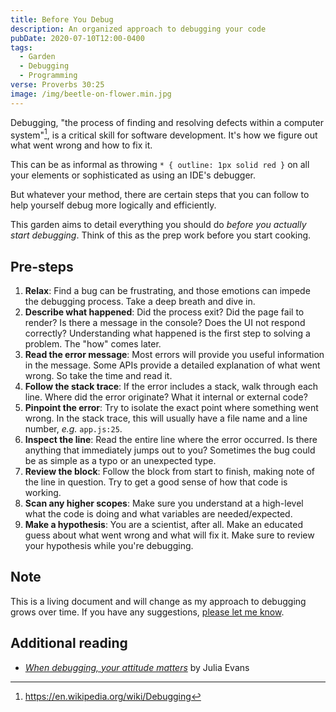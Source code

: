 ```yaml
---
title: Before You Debug
description: An organized approach to debugging your code
pubDate: 2020-07-10T12:00-0400
tags:
  - Garden
  - Debugging
  - Programming
verse: Proverbs 30:25
image: /img/beetle-on-flower.min.jpg
---
```


Debugging, "the process of finding and resolving defects within a computer
system"[^1], is a critical skill for software development. It's how we figure
out what went wrong and how to fix it.

This can be as informal as throwing `* { outline: 1px solid red }` on all your
elements or sophisticated as using an IDE's debugger.

But whatever your method, there are certain steps that you can follow to help
yourself debug more logically and efficiently.

This garden aims to detail everything you should do _before you actually start
debugging_. Think of this as the prep work before you start cooking.

## Pre-steps

1. **Relax**: Find a bug can be frustrating, and those emotions can impede the
   debugging process. Take a deep breath and dive in.
1. **Describe what happened**: Did the process exit? Did the page fail to
   render? Is there a message in the console? Does the UI not respond correctly?
   Understanding what happened is the first step to solving a problem. The "how"
   comes later.
1. **Read the error message**: Most errors will provide you useful information
   in the message. Some APIs provide a detailed explanation of what went wrong.
   So take the time and read it.
1. **Follow the stack trace**: If the error includes a stack, walk through each
   line. Where did the error originate? What it internal or external code?
1. **Pinpoint the error**: Try to isolate the exact point where something went
   wrong. In the stack trace, this will usually have a file name and a line
   number, _e.g._ `app.js:25`.
1. **Inspect the line**: Read the entire line where the error occurred. Is there
   anything that immediately jumps out to you? Sometimes the bug could be as
   simple as a typo or an unexpected type.
1. **Review the block**: Follow the block from start to finish, making note of
   the line in question. Try to get a good sense of how that code is working.
1. **Scan any higher scopes**: Make sure you understand at a high-level what the
   code is doing and what variables are needed/expected.
1. **Make a hypothesis**: You are a scientist, after all. Make an educated guess
   about what went wrong and what will fix it. Make sure to review your
   hypothesis while you're debugging.

## Note

This is a living document and will change as my approach to debugging grows over
time. If you have any suggestions, [please let me know](#comment-link).

## Additional reading

- [_When debugging, your attitude matters_](https://jvns.ca/blog/debugging-attitude-matters/)
  by Julia Evans

[^1]: https://en.wikipedia.org/wiki/Debugging
